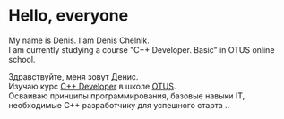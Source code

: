 
Hello, everyone
===============

My name is Denis. I am Denis Chelnik.  
I am currently studying a course "C++ Developer. Basic" in OTUS online school.  

Здравствуйте, меня зовут Денис.  
Изучаю курс [C++ Developer](https://otus.ru/lessons/cpp-specialization) в школе [OTUS](https://otus.ru/ "OTUS онлайн-образование").  
Осваиваю принципы программирования, базовые навыки IT, необходимые C++ разработчику для успешного старта ..